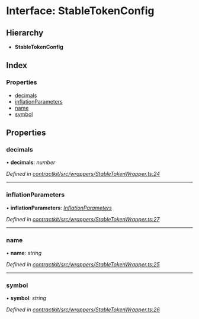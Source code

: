 # Interface: StableTokenConfig

## Hierarchy

* **StableTokenConfig**

## Index

### Properties

* [decimals](_contractkit_src_wrappers_stabletokenwrapper_.stabletokenconfig.md#decimals)
* [inflationParameters](_contractkit_src_wrappers_stabletokenwrapper_.stabletokenconfig.md#inflationparameters)
* [name](_contractkit_src_wrappers_stabletokenwrapper_.stabletokenconfig.md#name)
* [symbol](_contractkit_src_wrappers_stabletokenwrapper_.stabletokenconfig.md#symbol)

## Properties

###  decimals

• **decimals**: *number*

*Defined in [contractkit/src/wrappers/StableTokenWrapper.ts:24](https://github.com/celo-org/celo-monorepo/blob/master/packages/contractkit/src/wrappers/StableTokenWrapper.ts#L24)*

___

###  inflationParameters

• **inflationParameters**: *[InflationParameters](_contractkit_src_wrappers_stabletokenwrapper_.inflationparameters.md)*

*Defined in [contractkit/src/wrappers/StableTokenWrapper.ts:27](https://github.com/celo-org/celo-monorepo/blob/master/packages/contractkit/src/wrappers/StableTokenWrapper.ts#L27)*

___

###  name

• **name**: *string*

*Defined in [contractkit/src/wrappers/StableTokenWrapper.ts:25](https://github.com/celo-org/celo-monorepo/blob/master/packages/contractkit/src/wrappers/StableTokenWrapper.ts#L25)*

___

###  symbol

• **symbol**: *string*

*Defined in [contractkit/src/wrappers/StableTokenWrapper.ts:26](https://github.com/celo-org/celo-monorepo/blob/master/packages/contractkit/src/wrappers/StableTokenWrapper.ts#L26)*
